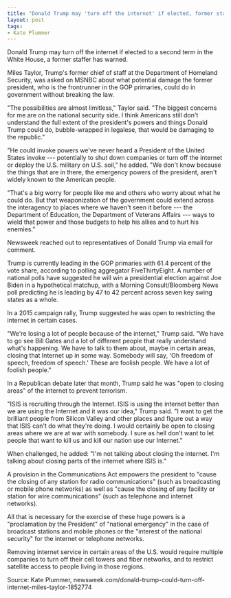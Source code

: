 ```yaml
---
title: "Donald Trump may 'turn off the internet' if elected, former staffer says"
layout: post
tags:
- Kate Plummer
---
```


Donald Trump may turn off the internet if elected to a second term in the White House, a former staffer has warned.

Miles Taylor, Trump's former chief of staff at the Department of Homeland Security, was asked on MSNBC about what potential damage the former president, who is the frontrunner in the GOP primaries, could do in government without breaking the law.

"The possibilities are almost limitless," Taylor said. "The biggest concerns for me are on the national security side. I think Americans still don't understand the full extent of the president's powers and things Donald Trump could do, bubble-wrapped in legalese, that would be damaging to the republic."

"He could invoke powers we've never heard a President of the United States invoke --- potentially to shut down companies or turn off the internet or deploy the U.S. military on U.S. soil," he added. "We don't know because the things that are in there, the emergency powers of the president, aren't widely known to the American people.

"That's a big worry for people like me and others who worry about what he could do. But that weaponization of the government could extend across the interagency to places where we haven't seen it before --- the Department of Education, the Department of Veterans Affairs --- ways to wield that power and those budgets to help his allies and to hurt his enemies."

Newsweek reached out to representatives of Donald Trump via email for comment.

Trump is currently leading in the GOP primaries with 61.4 percent of the vote share, according to polling aggregator FiveThirtyEight. A number of national polls have suggested he will win a presidential election against Joe Biden in a hypothetical matchup, with a Morning Consult/Bloomberg News poll predicting he is leading by 47 to 42 percent across seven key swing states as a whole.

In a 2015 campaign rally, Trump suggested he was open to restricting the internet in certain cases.

"We're losing a lot of people because of the internet," Trump said. "We have to go see Bill Gates and a lot of different people that really understand what's happening. We have to talk to them about, maybe in certain areas, closing that Internet up in some way. Somebody will say, 'Oh freedom of speech, freedom of speech.' These are foolish people. We have a lot of foolish people."

In a Republican debate later that month, Trump said he was "open to closing areas" of the internet to prevent terrorism.

"ISIS is recruiting through the Internet. ISIS is using the internet better than we are using the Internet and it was our idea," Trump said. "I want to get the brilliant people from Silicon Valley and other places and figure out a way that ISIS can't do what they're doing. I would certainly be open to closing areas where we are at war with somebody. I sure as hell don't want to let people that want to kill us and kill our nation use our Internet."

When challenged, he added: "I'm not talking about closing the internet. I'm talking about closing parts of the internet where ISIS is."

A provision in the Communications Act empowers the president to "cause the closing of any station for radio communications" (such as broadcasting or mobile phone networks) as well as "cause the closing of any facility or station for wire communications" (such as telephone and internet networks).

All that is necessary for the exercise of these huge powers is a "proclamation by the President" of "national emergency" in the case of broadcast stations and mobile phones or the "interest of the national security" for the internet or telephone networks.

Removing internet service in certain areas of the U.S. would require multiple companies to turn off their cell towers and fiber networks, and to restrict satellite access to people living in those regions.

Source: Kate Plummer, newsweek.com/donald-trump-could-turn-off-internet-miles-taylor-1852774
